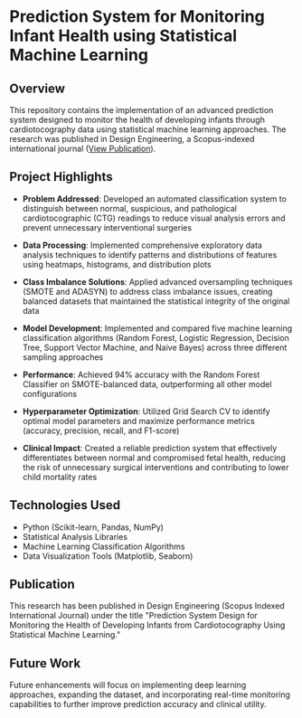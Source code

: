 # Prediction System for Monitoring Infant Health using Statistical Machine Learning

## Overview
This repository contains the implementation of an advanced prediction system designed to monitor the health of developing infants through cardiotocography data using statistical machine learning approaches. The research was published in Design Engineering, a Scopus-indexed international journal ([View Publication](https://www.researchgate.net/publication/390732367_Prediction_System_design_for_monitoring_the_health_of_developing_infants_from_cardiotocography_using_Statistical_Machine_Learning)).

## Project Highlights

- **Problem Addressed**: Developed an automated classification system to distinguish between normal, suspicious, and pathological cardiotocographic (CTG) readings to reduce visual analysis errors and prevent unnecessary interventional surgeries
  
- **Data Processing**: Implemented comprehensive exploratory data analysis techniques to identify patterns and distributions of features using heatmaps, histograms, and distribution plots
  
- **Class Imbalance Solutions**: Applied advanced oversampling techniques (SMOTE and ADASYN) to address class imbalance issues, creating balanced datasets that maintained the statistical integrity of the original data

- **Model Development**: Implemented and compared five machine learning classification algorithms (Random Forest, Logistic Regression, Decision Tree, Support Vector Machine, and Naive Bayes) across three different sampling approaches

- **Performance**: Achieved 94% accuracy with the Random Forest Classifier on SMOTE-balanced data, outperforming all other model configurations

- **Hyperparameter Optimization**: Utilized Grid Search CV to identify optimal model parameters and maximize performance metrics (accuracy, precision, recall, and F1-score)

- **Clinical Impact**: Created a reliable prediction system that effectively differentiates between normal and compromised fetal health, reducing the risk of unnecessary surgical interventions and contributing to lower child mortality rates

## Technologies Used
- Python (Scikit-learn, Pandas, NumPy)
- Statistical Analysis Libraries
- Machine Learning Classification Algorithms
- Data Visualization Tools (Matplotlib, Seaborn)

## Publication
This research has been published in Design Engineering (Scopus Indexed International Journal) under the title "Prediction System Design for Monitoring the Health of Developing Infants from Cardiotocography Using Statistical Machine Learning."

## Future Work
Future enhancements will focus on implementing deep learning approaches, expanding the dataset, and incorporating real-time monitoring capabilities to further improve prediction accuracy and clinical utility.
